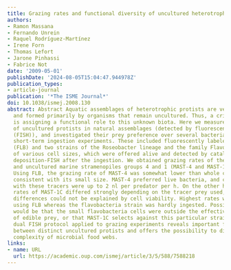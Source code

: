 ```yaml
---
title: Grazing rates and functional diversity of uncultured heterotrophic flagellates
authors:
- Ramon Massana
- Fernando Unrein
- Raquel Rodríguez-Martínez
- Irene Forn
- Thomas Lefort
- Jarone Pinhassi
- Fabrice Not
date: '2009-05-01'
publishDate: '2024-08-05T15:04:47.944978Z'
publication_types:
- article-journal
publication: '*The ISME Journal*'
doi: 10.1038/ismej.2008.130
abstract: Abstract Aquatic assemblages of heterotrophic protists are very diverse
  and formed primarily by organisms that remain uncultured. Thus, a critical issue
  is assigning a functional role to this unknown biota. Here we measured grazing rates
  of uncultured protists in natural assemblages (detected by fluorescent in situ hybridization
  (FISH)), and investigated their prey preference over several bacterial tracers in
  short-term ingestion experiments. These included fluorescently labeled bacteria
  (FLB) and two strains of the Roseobacter lineage and the family Flavobacteriaceae,
  of various cell sizes, which were offered alive and detected by catalyzed reporter
  deposition-FISH after the ingestion. We obtained grazing rates of the globally distributed
  and uncultured marine stramenopiles groups 4 and 1 (MAST-4 and MAST-1C) flagellates.
  Using FLB, the grazing rate of MAST-4 was somewhat lower than whole community rates,
  consistent with its small size. MAST-4 preferred live bacteria, and clearance rates
  with these tracers were up to 2 nl per predator per h. On the other hand, grazing
  rates of MAST-1C differed strongly depending on the tracer prey used, and these
  differences could not be explained by cell viability. Highest rates were obtained
  using FLB whereas the flavobacteria strain was hardly ingested. Possible explanations
  would be that the small flavobacteria cells were outside the effective size range
  of edible prey, or that MAST-1C selects against this particular strain. Our original
  dual FISH protocol applied to grazing experiments reveals important functional differences
  between distinct uncultured protists and offers the possibility to disentangle the
  complexity of microbial food webs.
links:
- name: URL
  url: https://academic.oup.com/ismej/article/3/5/588/7588218
---
```

